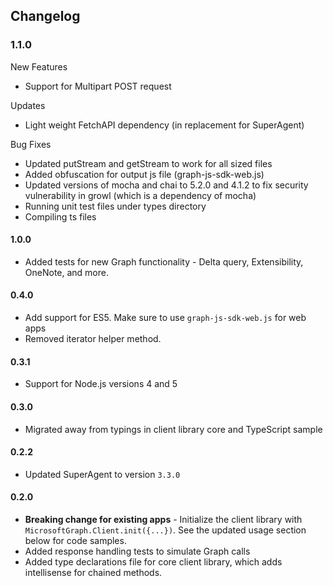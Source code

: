 ## Changelog

### 1.1.0
New Features
* Support for Multipart POST request

Updates
* Light weight FetchAPI dependency (in replacement for SuperAgent)

Bug Fixes
* Updated putStream and getStream to work for all sized files
* Added obfuscation for output js file (graph-js-sdk-web.js)
* Updated versions of mocha and chai to 5.2.0 and 4.1.2 to fix security vulnerability in growl (which is a dependency of mocha)
* Running unit test files under types directory
* Compiling ts files

#### 1.0.0
* Added tests for new Graph functionality - Delta query, Extensibility, OneNote, and more.

#### 0.4.0
* Add support for ES5. Make sure to use `graph-js-sdk-web.js` for web apps
* Removed iterator helper method.

#### 0.3.1
* Support for Node.js versions 4 and 5

#### 0.3.0
* Migrated away from typings in client library core and TypeScript sample

#### 0.2.2
* Updated SuperAgent to version ``` 3.3.0 ```

#### 0.2.0
* **Breaking change for existing apps** - Initialize the client library with `MicrosoftGraph.Client.init({...})`. See the updated usage section below for code samples.
* Added response handling tests to simulate Graph calls
* Added type declarations file for core client library, which adds intellisense for chained methods.
